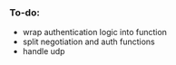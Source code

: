### To-do:
- wrap authentication logic into function
- split negotiation and auth functions 
- handle udp
